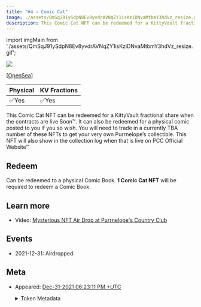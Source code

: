 ```yaml
---
title: "#4 – Comic Cat"
image: ./assets/QmSqJ91ySdpN8Ev8yvdrAVNqZY1isKziDNvaMtbmY3hdVz_resize.gif
description: This Comic Cat NFT can be redeemed for a KittyVault fractional share or redeem a physical comic book.
---
```


import imgMain from './assets/QmSqJ91ySdpN8Ev8yvdrAVNqZY1isKziDNvaMtbmY3hdVz_resize.gif';

[<img src={imgMain} className="wikiPostHeadImgR" />](https://ipfs.io/ipfs/QmSqJ91ySdpN8Ev8yvdrAVNqZY1isKziDNvaMtbmY3hdVz)

[[OpenSea](https://opensea.io/assets/0xda7d42b6167f1497346d7b2336a6d7a603026db1/3)]

| Physical | KV Fractions |
| -------- | ------------ |
| ✅Yes    | ✅Yes        |

This Comic Cat NFT can be redeemed for a KittyVault fractional share when the contracts are live Soon™. It can also be redeemed for a physical comic posted to you if you so wish. You will need to trade in a currently TBA number of these NFTs to get your very own Purrnelope’s collectible. This NFT will also show in the collection log when that is live on PCC Official Website™

## Redeem

Can be redeemed to a physical Comic Book. **1 Comic Cat NFT** will be required to redeem a Comic Book.

## Learn more

- Video: [Mysterious NFT Air Drop at Purrnelope's Country Club](/posts/explained/202201-mysterious-nft)

## Events

- 2021-12-31: Airdropped

## Meta

- Appeared: [Dec-31-2021 06:23:11 PM +UTC](https://etherscan.io/tx/0x294f451402e0c930868171481a4ffb7f45352422a5b32626b509416a16d49cea)

  <details><summary>Token Metadata</summary>

  ```json title="ipfs://QmYKPHnSJQDczL6A7sB5eYD2JCtcyQ5ujrXJxES84vXtii"
  {
    "name": "#4 – Comic Cat",
    "description": "This Comic Cat NFT can be redeemed for a KittyVault fractional share when the contracts are live Soon™. It can also be redeemed for a physical comic posted to you if you so wish. You will need to trade in a currently TBA number of these NFTs to get your very own Purrnelope’s collectible. This NFT will also show in the collection log when that is live on our website™",
    "image": "ipfs://QmSqJ91ySdpN8Ev8yvdrAVNqZY1isKziDNvaMtbmY3hdVz",
    "attributes": {
      "ID": "4",
      "Type": "Comic",
      "Artist": "1rregularCharlie",
      "Kitty Bank": "Yes",
      "Physical": "Yes",
      "Companion": "No",
      "Year": "1"
    }
  }
  ```

  </details>

